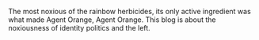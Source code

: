 The most noxious of the rainbow herbicides, its only active ingredient was what made Agent Orange, Agent Orange.
This blog is about the noxiousness of identity politics and the left.
